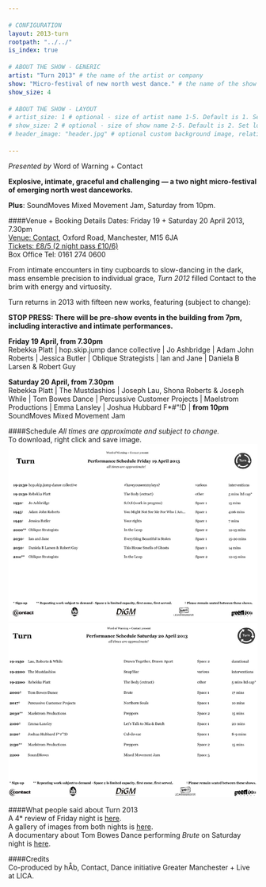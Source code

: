 ```yaml
---

# CONFIGURATION
layout: 2013-turn
rootpath: "../../"
is_index: true

# ABOUT THE SHOW - GENERIC
artist: "Turn 2013" # the name of the artist or company
show: "Micro-festival of new north west dance." # the name of the show
show_size: 4

# ABOUT THE SHOW - LAYOUT
# artist_size: 1 # optional - size of artist name 1-5. Default is 1. Set longer names to lower values
# show_size: 2 # optional - size of show name 2-5. Default is 2. Set longer names to lower values
# header_image: "header.jpg" # optional custom background image, relative to current page

---
```

*Presented by* Word of Warning + Contact    
        
**Explosive, intimate, graceful and challenging — a two night micro-festival of emerging north west danceworks.**
        
**Plus**: SoundMoves Mixed Movement Jam, Saturday from 10pm.    

####Venue + Booking Details
Dates: Friday 19 + Saturday 20 April 2013, 7.30pm    
[Venue: Contact](http://contactmcr.com/visit/getting-here/), Oxford Road, Manchester, M15 6JA    
[Tickets: £8/5 (2 night pass £10/6)](http://contactmcr.com/whats-on/1201-turn-2013/)    
Box Office Tel: 0161 274 0600   
      
From intimate encounters in tiny cupboards to slow-dancing in the dark, mass ensemble precision to individual grace, *Turn 2012* filled Contact to the brim with energy and virtuosity.     
        
Turn returns in 2013 with fifteen new works, featuring (subject to change):    

**STOP PRESS: There will be pre-show events in the building from 7pm, including interactive and intimate performances.**         
 
**Friday 19 April, from 7.30pm**    
Rebekka Platt | hop.skip.jump dance collective | Jo Ashbridge | Adam John Roberts | Jessica Butler | Oblique Strategists | Ian and Jane | Daniela B Larsen & Robert Guy

**Saturday 20 April, from 7.30pm**  
Rebekka Platt | The Mustdashios | Joseph Lau, Shona Roberts & Joseph While | Tom Bowes Dance | Percussive Customer Projects | Maelstrom Productions | Emma Lansley | Joshua Hubbard F\*\#\"\!D | **from 10pm** SoundMoves Mixed Movement Jam    
    
####Schedule *All times are approximate and subject to change.*          
To download, right click and save image.    
![Turn Schedule Friday](TurnschedFri.jpg)    
![Turn Schedule Saturday](TurnschedSat.jpg)    
       
####What people said about Turn 2013    
A 4* review of Friday night is [here](http://www.thepublicreviews.com/turn-2013-contact-manchester/).    
A gallery of images from both nights is [here](/galleries/2013-turn/index.html).    
A documentary about Tom Bowes Dance performing *Brute* on Saturday night is [here](http://vimeo.com/66465915).   
    
####Credits         
Co-produced by hÅb, Contact, Dance initiative Greater Manchester + Live at LICA.
